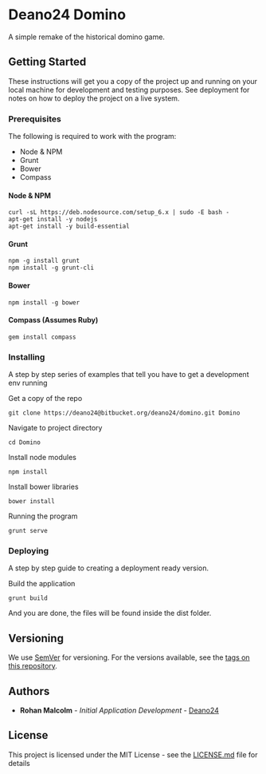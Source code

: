 # Deano24 Domino

A simple remake of the historical domino game.

## Getting Started

These instructions will get you a copy of the project up and running on your local machine for development and testing purposes. See deployment for notes on how to deploy the project on a live system.

### Prerequisites

The following is required to work with the program:

* Node & NPM
* Grunt
* Bower
* Compass

#### Node & NPM

```
curl -sL https://deb.nodesource.com/setup_6.x | sudo -E bash -
apt-get install -y nodejs
apt-get install -y build-essential
```

#### Grunt

```
npm -g install grunt
npm install -g grunt-cli
```

#### Bower

```
npm install -g bower
```

#### Compass (Assumes Ruby)

```
gem install compass
```

### Installing

A step by step series of examples that tell you have to get a development env running

Get a copy of the repo

```
git clone https://deano24@bitbucket.org/deano24/domino.git Domino
```

Navigate to project directory

```
cd Domino
```

Install node modules

```
npm install
```

Install bower libraries

```
bower install
```

Running the program

```
grunt serve
```

### Deploying

A step by step guide to creating a deployment ready version.

Build the application

```
grunt build
```

And you are done, the files will be found inside the dist folder.

## Versioning

We use [SemVer](http://semver.org/) for versioning. For the versions available, see the [tags on this repository](https://bitbucket.org/deano24/domino/tags). 

## Authors

* **Rohan Malcolm** - *Initial Application Development* - [Deano24](https://github.com/Deano24)

## License

This project is licensed under the MIT License - see the [LICENSE.md](LICENSE.md) file for details
